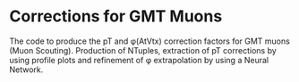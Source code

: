# Corrections for GMT Muons

The code to produce the pT and φ(AtVtx) correction factors for GMT muons (Muon Scouting).
Production of NTuples, extraction of pT corrections by using profile plots and refinement of φ extrapolation by using a Neural Network.